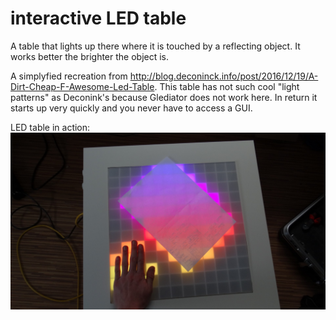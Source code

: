 # interactive LED table

A table that lights up there where it is touched by a reflecting object. It works better the brighter the object is.

A simplyfied recreation from http://blog.deconinck.info/post/2016/12/19/A-Dirt-Cheap-F-Awesome-Led-Table. This table has not such cool "light patterns" as Deconink's because Glediator does not work here.
In return it starts up very quickly and you never have to access a GUI.


LED table in action:
![LED table in action](https://github.com/Daniel595/LED_projects_WS28xx/blob/master/interactive_LED_Table/pictures/LED_table.jpg)
